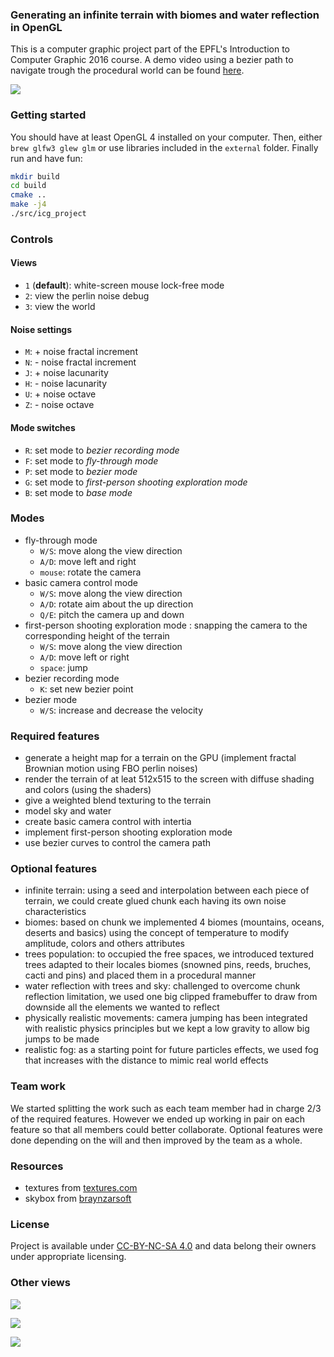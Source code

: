 
### Generating an infinite terrain with biomes and water reflection in OpenGL

This is a computer graphic project part of the EPFL's Introduction to Computer Graphic 2016 course.
A demo video using a bezier path to navigate trough the procedural world can be found [here](https://www.youtube.com/watch?v=z_ttCBcfryU).

![](./images/tilt-shift.jpg)

### Getting started

You should have at least OpenGL 4 installed on your computer. 
Then, either `brew glfw3 glew glm` or use libraries included in the `external` folder.
Finally run and have fun:

```bash
mkdir build
cd build
cmake ..
make -j4
./src/icg_project
``` 

### Controls

#### Views

- `1` (**default**): white-screen mouse lock-free mode
- `2`: view the perlin noise debug
- `3`: view the world

#### Noise settings

- `M`: + noise fractal increment
- `N`: - noise fractal increment
- `J`: + noise lacunarity
- `H`: - noise lacunarity
- `U`: + noise octave
- `Z`: - noise octave

#### Mode switches

- `R`: set mode to *bezier recording mode*
- `F`: set mode to *fly-through mode*
- `P`: set mode to *bezier mode*
- `G`: set mode to *first-person shooting exploration mode*
- `B`: set mode to *base mode*

### Modes

- fly-through mode
    - `W/S`: move along the view direction
    - `A/D`: move left and right
    - `mouse`: rotate the camera
- basic camera control mode
    - `W/S`: move along the view direction
    - `A/D`: rotate aim about the up direction
    - `Q/E`: pitch the camera up and down
- first-person shooting exploration mode : snapping the camera to the corresponding height of the terrain
    - `W/S`: move along the view direction
    - `A/D`: move left or right
    - `space`: jump
- bezier recording mode
    - `K`: set new bezier point
- bezier mode
    - `W/S`: increase and decrease the velocity

### Required features

- generate a height map for a terrain on the GPU (implement fractal Brownian motion using FBO perlin noises)
- render the terrain of at leat 512x515 to the screen with diffuse shading and colors (using the shaders)
- give a weighted blend texturing to the terrain
- model sky and water
- create basic camera control with intertia
- implement first-person shooting exploration mode
- use bezier curves to control the camera path

### Optional features

- infinite terrain: using a seed and interpolation between each piece of terrain, we could create glued chunk each having its own noise characteristics
- biomes: based on chunk we implemented 4 biomes (mountains, oceans, deserts and basics) using the concept of temperature to modify amplitude, colors and others attributes
- trees population: to occupied the free spaces, we introduced textured trees adapted to their locales biomes (snowned pins, reeds, bruches, cacti and pins) and placed them in a procedural manner 
- water reflection with trees and sky: challenged to overcome chunk reflection limitation, we used one big clipped framebuffer to draw from downside all the elements we wanted to reflect
- physically realistic movements: camera jumping has been integrated with realistic physics principles but we kept a low gravity to allow big jumps to be made
- realistic fog: as a starting point for future particles effects, we used fog that increases with the distance to mimic real world effects

### Team work

We started splitting the work such as each team member had in charge 2/3 of the required features.
However we ended up working in pair on each feature so that all members could better collaborate.
Optional features were done depending on the will and then improved by the team as a whole.

### Resources

- textures from [textures.com](https://www.textures.com)
- skybox from [braynzarsoft](http://braynzarsoft.net)

### License

Project is available under [CC-BY-NC-SA 4.0](http://creativecommons.org/licenses/by-nc-sa/4.0/) and data belong their owners under appropriate licensing.

### Other views

![](./images/infinite-terrain.jpg)

![](./images/biomes.jpg)

![](./images/water.jpg)
